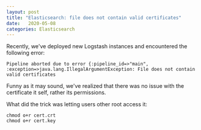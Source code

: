 ```yaml
---
layout: post
title: "Elasticsearch: file does not contain valid certificates"
date:   2020-05-08
categories: Elasticsearch
---
```


Recently, we've deployed new Logstash instances and encountered the following error:

```
Pipeline aborted due to error {:pipeline_id=>"main", :exception=>java.lang.IllegalArgumentException: File does not contain valid certificates
```

Funny as it may sound, we've realized that there was no issue with the certificate it self, rather its permissions.

What did the trick was letting users other root access it:


```
chmod o+r cert.crt
chmod o+r cert.key
```
